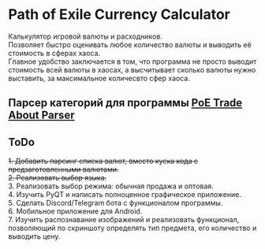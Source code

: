 # Path of Exile Currency Calculator  
Калькулятор игровой валюты и расходников.  
Позволяет быстро оценивать любое количество валюты и выводить её стоимость в сферах хаоса.  
Главное удобство заключается в том, что программа не просто выводит стоимость всей валюты в хаосах, а высчитывает сколько валюты нужно выставить, за максимальное количесвто сфер хаоса.  

## Парсер категорий для программы [PoE Trade About Parser](https://github.com/proDreams/PoE-Trade-About-Parser)

## ToDo

~~1. Добавить парсинг списка валют, вместо куска кода с предзаготовленными валютами.~~  
~~2. Реализовать выбор языка.~~  
3. Реализовать выбор режима: обычная продажа и оптовая.  
4. Изучить PyQT и написать полноценное графическое приложение.  
5. Сделать Discord/Telegram бота с функционалом программы.  
6. Мобильное приложение для Android.  
7. Изучить распознавание изображений и реализовать функционал, позволяющий по скриншоту определять тип предмета, его количество и выводить цену.  
